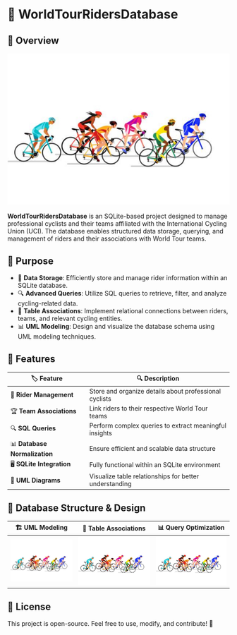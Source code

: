 # 🚴 WorldTourRidersDatabase

## 🚀 Overview
![Main Preview](assets/img/main.png)

**WorldTourRidersDatabase** is an SQLite-based project designed to manage professional cyclists and their teams affiliated with the International Cycling Union (UCI). The database enables structured data storage, querying, and management of riders and their associations with World Tour teams.

## 🎯 Purpose
- 📂 **Data Storage**: Efficiently store and manage rider information within an SQLite database.
- 🔍 **Advanced Queries**: Utilize SQL queries to retrieve, filter, and analyze cycling-related data.
- 🔗 **Table Associations**: Implement relational connections between riders, teams, and relevant cycling entities.
- 📊 **UML Modeling**: Design and visualize the database schema using UML modeling techniques.

## 📝 Features
| 🏷️ Feature         | 🔍 Description |
|----------------|-------------|
| 📌 **Rider Management** | Store and organize details about professional cyclists |
| 🏆 **Team Associations** | Link riders to their respective World Tour teams |
| 🔍 **SQL Queries** | Perform complex queries to extract meaningful insights |
| 📊 **Database Normalization** | Ensure efficient and scalable data structure |
| 🖥️ **SQLite Integration** | Fully functional within an SQLite environment |
| 📜 **UML Diagrams** | Visualize table relationships for better understanding |

## 📐 Database Structure & Design
| 🏗️ UML Modeling | 🔗 Table Associations | 📊 Query Optimization |
|-----------|-----------|-----------|
| <img src="assets/img/uml_diagram.png"> | <img src="assets/img/table_relationships.png"> | <img src="assets/img/query_execution.png"> |

## 🌟 License
This project is open-source. Feel free to use, modify, and contribute! 🚀

